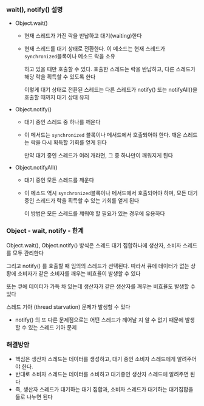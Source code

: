 ### wait(), notify() 설명

- Object.wait()
  - 현재 스레드가 가진 락을 반납하고 대기(waiting)한다
  - 현재 스레드를 대기 상태로 전환한다. 이 메소드는 현재 스레드가 `synchronized`블록이나 메소드 락을 소유
    
    하고 있을 때만 호출할 수 있다. 호출한 스레드는 락을 반납하고, 다른 스레드가 해당 락을 획득할 수 있도록 한다

    이렇게 대기 상태로 전환된 스레드는 다른 스레드가 notify() 또는 notifyAll()을 호출할 때까지 대기 상태 유지
- Object.notify()
  - 대기 중인 스레드 중 하나를 깨운다
  - 이 메서드는 `synchronized` 블록이나 메서드에서 호출되어야 한다. 깨운 스레드는 락을 다시 획득할 기회를 얻게 된다

    만약 대기 중인 스레드가 여러 개라면, 그 중 하나만이 깨워지게 된다
- Object.notifyAll()
  - 대기 중인 모든 스레드를 깨운다
  - 이 메소드 역시 `synchronized`블록이나 메서드에서 호출되어야 하며, 모든 대기 중인 스레드가 락을 획득할 수 있는 기회를 얻게 된다

    이 방법은 모든 스레드를 꺠워야 할 필요가 있는 경우에 유용하다

### Object - wait, notify - 한계

Object.wait(), Object.notify() 방식은 스레드 대기 집합하나에 생산자, 소비자 스레드를 모두 관리한다

그리고 notify() 를 호출할 때 임의의 스레드가 선택된다. 따라서 큐에 데이터가 없는 상황에 소비자가 같은 소비자를 깨우는 비효율이 발생할 수 있다

또는 큐에 데이터가 가득 차 있는데 생산자가 같은 생산자를 깨우는 비효율도 발생할 수 있다

스레드 기아 (thread starvation) 문제가 발생할 수 있다

- notify() 의 또 다른 문제점으로는 어떤 스레드가 깨어날 지 알 수 없기 때문에 발생할 수 있는 스레드 기아 문제

### 해결방안

- 핵심은 생산자 스레드는 데이터를 생성하고, 대기 중인 소비자 스레드에게 알려주어야 한다.
- 반대로 소비자 스레드는 데이터를 소비하고 대기중인 생산자 스레드에 알려주면 된다
- 즉, 생산자 스레드가 대기하는 대기 집합과, 소비자 스레드가 대기하는 대기집합을 둘로 나누면 된다
